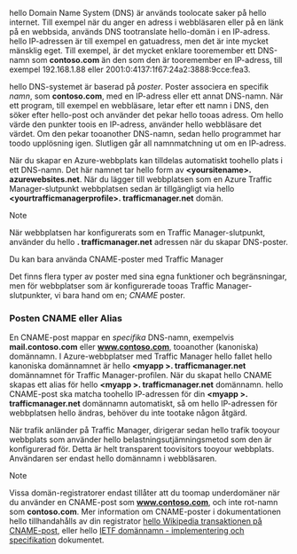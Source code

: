 hello Domain Name System (DNS) är används toolocate saker på hello internet. Till exempel när du anger en adress i webbläsaren eller på en länk på en webbsida, används DNS tootranslate hello-domän i en IP-adress. hello IP-adressen är till exempel en gatuadress, men det är inte mycket mänsklig eget. Till exempel, är det mycket enklare tooremember ett DNS-namn som **contoso.com** än den som den är tooremember en IP-adress, till exempel 192.168.1.88 eller 2001:0:4137:1f67:24a2:3888:9cce:fea3.

hello DNS-systemet är baserad på *poster*. Poster associera en specifik *namn*, som **contoso.com**, med en IP-adress eller ett annat DNS-namn. När ett program, till exempel en webbläsare, letar efter ett namn i DNS, den söker efter hello-post och använder det pekar hello tooas adress. Om hello värde den punkter toois en IP-adress, använder hello webbläsare det värdet. Om den pekar tooanother DNS-namn, sedan hello programmet har toodo upplösning igen. Slutligen går all namnmatchning ut om en IP-adress.

När du skapar en Azure-webbplats kan tilldelas automatiskt toohello plats i ett DNS-namn. Det här namnet tar hello form av  **&lt;yoursitename&gt;. azurewebsites.net**. När du lägger till webbplatsen som en Azure Traffic Manager-slutpunkt webbplatsen sedan är tillgängligt via hello  **&lt;yourtrafficmanagerprofile&gt;. trafficmanager.net** domän.

> [!NOTE]
> När webbplatsen har konfigurerats som en Traffic Manager-slutpunkt, använder du hello **. trafficmanager.net** adressen när du skapar DNS-poster.
> 
> Du kan bara använda CNAME-poster med Traffic Manager
> 
> 

Det finns flera typer av poster med sina egna funktioner och begränsningar, men för webbplatser som är konfigurerade tooas Traffic Manager-slutpunkter, vi bara hand om en; *CNAME* poster.

### <a name="cname-or-alias-record"></a>Posten CNAME eller Alias
En CNAME-post mappar en *specifika* DNS-namn, exempelvis **mail.contoso.com** eller **www.contoso.com**, tooanother (kanoniska) domännamn. I Azure-webbplatser med Traffic Manager hello fallet hello kanoniska domännamnet är hello  **&lt;myapp >. trafficmanager.net** domännamnet för Traffic Manager-profilen. När du skapat hello CNAME skapas ett alias för hello  **&lt;myapp >. trafficmanager.net** domännamn. hello CNAME-post ska matcha toohello IP-adressen för din  **&lt;myapp >. trafficmanager.net** domännamn automatiskt, så om hello IP-adressen för webbplatsen hello ändras, behöver du inte tootake någon åtgärd.

När trafik anländer på Traffic Manager, dirigerar sedan hello trafik tooyour webbplats som använder hello belastningsutjämningsmetod som den är konfigurerad för. Detta är helt transparent toovisitors tooyour webbplats. Användaren ser endast hello domännamn i webbläsaren.

> [!NOTE]
> Vissa domän-registratorer endast tillåter att du toomap underdomäner när du använder en CNAME-post som **www.contoso.com**, och inte rot-namn som **contoso.com**. Mer information om CNAME-poster i dokumentationen hello tillhandahålls av din registrator <a href="http://en.wikipedia.org/wiki/CNAME_record">hello Wikipedia transaktionen på CNAME-post</a>, eller hello <a href="http://tools.ietf.org/html/rfc1035">IETF domännamn - implementering och specifikation</a> dokumentet.
> 
> 

